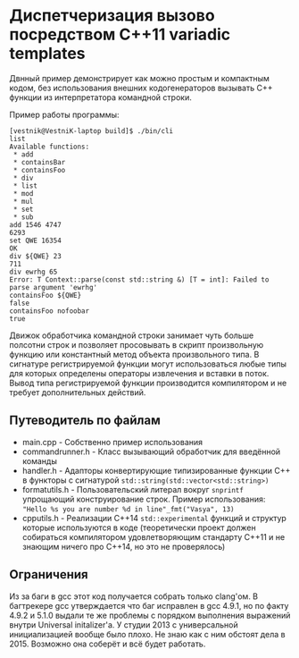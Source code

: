 # Диспетчеризация вызово посредством C++11 variadic templates

Двнный пример демонстрирует как можно простым и компактным кодом, без использования
внешних кодогенераторов вызывать C++ функции из интерпретатора командной строки.

Пример работы программы:

```
[vestnik@VestniK-laptop build]$ ./bin/cli 
list
Available functions:
 * add
 * containsBar
 * containsFoo
 * div
 * list
 * mod
 * mul
 * set
 * sub
add 1546 4747
6293
set QWE 16354
OK
div ${QWE} 23
711
div ewrhg 65
Error: T Context::parse(const std::string &) [T = int]: Failed to parse argument 'ewrhg'
containsFoo ${QWE}
false
containsFoo nofoobar
true
```
   
Движок обработчика командной строки занимает чуть больше полсотни строк и позволяет просовывать в скрипт произвольную функцию или константный метод объекта произвольного типа. В сигнатуре регистрируемой функции могут использоваться любые типы для которых определены операторы извлечения и вставки в поток. Вывод типа регистрируемой функции производится компилятором и не требует дополнительных действий.

## Путеводитель по файлам

 * main.cpp - Собственно пример использования
 * commandrunner.h - Класс вызывающий обработчик для введённой команды
 * handler.h - Адапторы конвертирующие типизированные функции C++ в функторы с сигнатурой `std::string(std::vector<std::string>)`
 * formatutils.h - Пользовательский литерал вокруг `snprintf` упрощающий конструирование строк. Пример использования: `"Hello %s you are number %d in line"_fmt("Vasya", 13)`
 * cpputils.h - Реализации C++14 `std::experimental` функций и структур которые используются в коде (теоретически проект должен собираться компилятором удовлетворяющим стандарту C++11 и не знающим ничего про C++14, но это не проверялось)

## Ограничения

Из за баги в gcc этот код получается собрать только clang'ом. В багтрекере gcc утверждается что баг исправлен в gcc 4.9.1, но по факту 4.9.2 и 5.1.0 выдали те же проблемы с порядком выполнения выражений внутри Universal initalizer'а. У студии 2013 с универсальной инициализацией вообще было плохо. Не знаю как с ним обстоят дела в 2015. Возможно она соберёт и всё будет работать.
